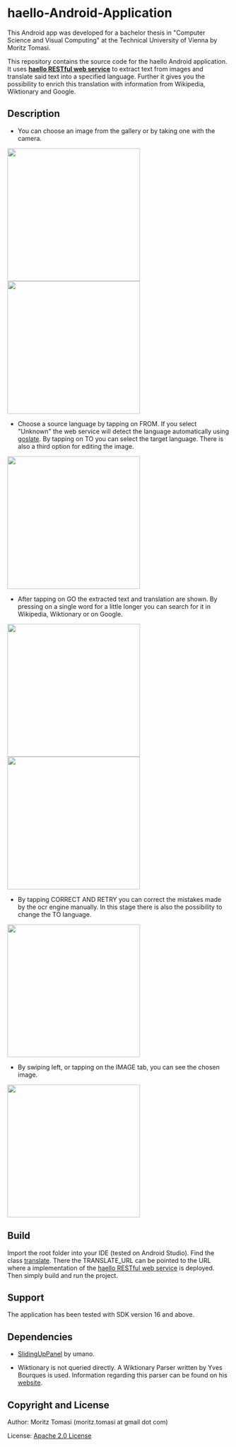 haello-Android-Application
==========================

This Android app was developed for a bachelor thesis in "Computer Science and Visual Computing" at the Technical University of Vienna by Moritz Tomasi.

This repository contains the source code for the haello Android application. It uses [**haello RESTful web service**](https://github.com/2lastview/haello-Rest-Service)
to extract text from images and translate said text into a specified language. Further it gives you
the possibility to enrich this translation with information from Wikipedia, Wiktionary and Google.

## Description

* You can choose an image from the gallery or by taking one with the camera.

<img src="https://github.com/2lastview/haello-Android-Application/blob/master/screenshots/1.1.png" width="300px" />
<img src="https://github.com/2lastview/haello-Android-Application/blob/master/screenshots/1.2.png" width="300px" />

* Choose a source language by tapping on FROM. If you select "Unknown" the web service will
detect the language automatically using [goslate](http://pythonhosted.org/goslate/).
By tapping on TO you can select the target language. There is also a third option for editing the image.

<img src="https://github.com/2lastview/haello-Android-Application/blob/master/screenshots/2.png" width="300px" />

* After tapping on GO the extracted text and translation are shown. By pressing on a single word for
a little longer you can search for it in Wikipedia, Wiktionary or on Google.

<img src="https://github.com/2lastview/haello-Android-Application/blob/master/screenshots/3.1.png" width="300px" />
<img src="https://github.com/2lastview/haello-Android-Application/blob/master/screenshots/3.2.png" width="300px" />

* By tapping CORRECT AND RETRY you can correct the mistakes made by the ocr engine manually. In this
stage there is also the possibility to change the TO language.

<img src="https://github.com/2lastview/haello-Android-Application/blob/master/screenshots/4.png" width="300px" />

* By swiping left, or tapping on the IMAGE tab, you can see the chosen image.

<img src="https://github.com/2lastview/haello-Android-Application/blob/master/screenshots/5.png" width="300px" />

## Build

Import the root folder into your IDE (tested on Android Studio). Find the class [translate](https://github.com/2lastview/haello-Android-Application/blob/master/app/src/main/java/com/example/moritztomasi/clicklesstextenricherapplication/enrichment/Translate.java). There the
TRANSLATE_URL can be pointed to the URL where a implementation of the [haello RESTful web service](https://github.com/2lastview/haello-Rest-Service)
is deployed. Then simply build and run the project.

## Support

The application has been tested with SDK version 16 and above.

## Dependencies

* [SlidingUpPanel](https://github.com/umano/AndroidSlidingUpPanel) by umano.

* Wiktionary is not queried directly. A Wiktionary Parser written by Yves Bourques is used. Information
regarding this parser can be found on his [website](http://www.igrec.ca/projects/wiktionary-text-parser/).

## Copyright and License

Author: Moritz Tomasi (moritz.tomasi at gmail dot com)

License: [Apache 2.0 License](https://github.com/2lastview/haello-Android-Application/blob/master/LICENSE)
